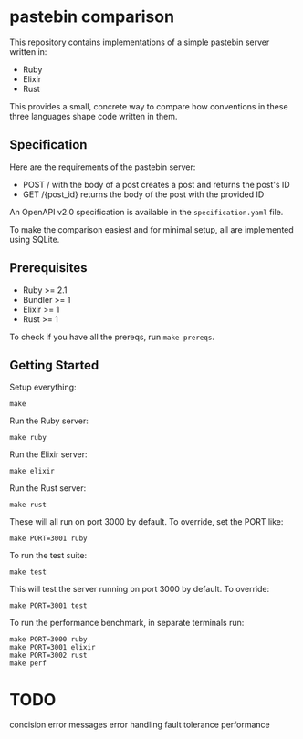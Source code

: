 # pastebin comparison

This repository contains implementations of a simple pastebin server written in:

- Ruby
- Elixir
- Rust

This provides a small, concrete way to compare how conventions in these three languages shape code written in them.

## Specification

Here are the requirements of the pastebin server:

- POST / with the body of a post creates a post and returns the post's ID
- GET /{post_id} returns the body of the post with the provided ID

An OpenAPI v2.0 specification is available in the `specification.yaml` file.

To make the comparison easiest and for minimal setup, all are implemented using SQLite.

## Prerequisites

- Ruby >= 2.1
- Bundler >= 1
- Elixir >= 1
- Rust >= 1

To check if you have all the prereqs, run `make prereqs`.

## Getting Started

Setup everything:

    make

Run the Ruby server:

    make ruby

Run the Elixir server:

    make elixir

Run the Rust server:

    make rust

These will all run on port 3000 by default. To override, set the PORT like:

    make PORT=3001 ruby

To run the test suite:

    make test

This will test the server running on port 3000 by default. To override:

    make PORT=3001 test

To run the performance benchmark, in separate terminals run:

    make PORT=3000 ruby
    make PORT=3001 elixir
    make PORT=3002 rust
    make perf


# TODO

concision
error messages
error handling
fault tolerance
performance
